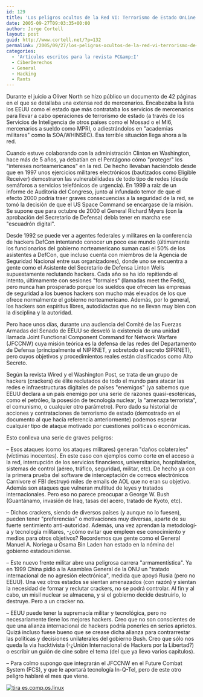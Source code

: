 ```yaml
---
id: 129
title: 'Los peligros ocultos de la Red VI: Terrorismo de Estado OnLine (PC&amp;I 33)'
date: 2005-09-27T09:03:35+00:00
author: Jorge Cortell
layout: post
guid: http://www.cortell.net/?p=132
permalink: /2005/09/27/los-peligros-ocultos-de-la-red-vi-terrorismo-de-estado-online-pci-33/
categories:
  - 'Artí­culos escritos para la revista PC&amp;I'
  - CiberDerechos
  - General
  - Hacking
  - Rants
---
```

Durante el juicio a Oliver North se hizo público un documento de 42 páginas en el que se detallaba una extensa red de mercenarios. Encabezaba la lista los EEUU como el estado que más contrataba los servicios de mercenarios para llevar a cabo operaciones de terrorismo de estado (a través de los Servicios de Inteligencia de otros paí­ses como el Mossad o el MI6, mercenarios a sueldo como MPRI, o adiestrándolos en "academias militares" como la SOA/WHINSEC). Esa terrible situación llega ahora a la red.

Cuando estuve colaborando con la administración Clinton en Washington, hace más de 5 años, ya debatí­an en el Pentágono cómo "proteger" los "intereses norteamericanos" en la red. De hecho llevaban haciéndolo desde que en 1997 unos ejercicios militares electrónicos (bautizados como Eligible Receiver) demostraron las vulnerabilidades de todo tipo de redes (desde semáforos a servicios telefónicos de urgencia). En 1999 a raiz de un informe de Auditorí­a del Congreso, junto al infundado temor de que el efecto 2000 podrí­a traer graves consecuencias a la seguridad de la red, se tomó la decisión de que el US Space Command se encargase de la misión. Se supone que para octubre de 2000 el General Richard Myers (con la aprobación del Secretario de Defensa) debí­a tener en marcha ese "escuadrón digital".

Desde 1992 se puede ver a agentes federales y militares en la conferencia de hackers DefCon intentando conocer un poco ese mundo (últimamente los funcionarios del gobierno norteamericano suman casi el 50% de los asistentes a DefCon, que incluso cuenta con miembros de la Agencia de Seguridad Nacional entre sus organizadores), donde uno se encuentra a gente como el Asistente del Secretario de Defensa Linton Wells supuestamente reclutando hackers. Cada año se ha ido repitiendo el intento, últimamente con sesiones "formales" (llamadas meet the Feds), pero nunca han prosperado porque los sueldos que ofrecen las empresas de seguridad a los buenos hackers son mucho más elevados de los que ofrece normalmente el gobierno norteamericano. Además, por lo general, los hackers son espí­ritus libres, autodidactas que no se llevan muy bien con la disciplina y la autoridad.

Pero hace unos dí­as, durante una audiencia del Comité de las Fuerzas Armadas del Senado de EEUU se desveló la existencia de una unidad llamada Joint Functional Component Command for Network Warfare (JFCCNW) cuya misión teórica es la defensa de las redes del Departamento de Defensa (principalmente el NIPRNET, y sobretodo el secreto SIPRNET), pero cuyos objetivos y procedimientos reales están clasificados como Alto Secreto.

Según la revista Wired y el Washington Post, se trata de un grupo de hackers (crackers) de élite reclutados de todo el mundo para atacar las redes e infraestructuras digitales de paí­ses "enemigos" (ya sabemos que EEUU declara a un paí­s enemigo por una serie de razones quasi-esotéricas, como el petróleo, la posesión de tecnologí­a nuclear, la "amenaza terrorista", el comunismo, o cualquier otro parámetro). Pero dado su historial de acciones y contrataciones de terrorismo de estado (demostrado en el documento al que hací­a referencia anteriormente) podemos esperar cualquier tipo de ataque motivado por cuestiones polí­ticas o económicas.

Esto conlleva una serie de graves peligros:

– Esos ataques (como los ataques militares) generan "daños colaterales" (ví­ctimas inocentes). En este caso con ejemplos como corte en el acceso a la red, interrupción de los servicios financieros, universitarios, hospitalarios, sistemas de control (aéreo, tráfico, seguridad, militar, etc). De hecho ya con la primera prueba del software de interceptación de correos electrónicos Carnivore el FBI destruyó miles de emails de AOL que no eran su objetivo. Además son ataques que vulneran multitud de leyes y tratados internacionales. Pero eso no parece preocupar a George W. Bush (Guantánamo, invasión de Iraq, tasas del acero, tratado de Kyoto, etc).
  
– Dichos crackers, siendo de diversos paí­ses (y aunque no lo fuesen), pueden tener "preferencias" o motivaciones muy diversas, aparte de su fuerte sentimiento anti-autoridad. Además, una vez aprendan la metodologí­a y tecnologí­a militares, -¿cómo evitar que empleen ese conocimiento y medios para otros objetivos? Recordemos que gente como el General Manuel A. Noriega u Osama Bin Laden han estado en la nómina del gobierno estadounidense.
  
– Este nuevo frente militar abre una peligrosa carrera "armamentí­stica". Ya en 1999 China pidió a la Asamblea General de la ONU un "tratado internacional de no agresión electrónica", medida que apoyó Rusia (pero no EEUU). Una vez otros estados se sientan amenazados (con razón) y sientan la necesidad de formar y reclutar crackers, no se podrá controlar. Al fin y al cabo, un misil nuclear se almacena, y si el gobierno decide destruirlo, lo destruye. Pero a un cracker no.
  
– EEUU puede tener la supremací­a militar y tecnológica, pero no necesariamente tiene los mejores hackers. Creo que no son conscientes de que una alianza internacional de hackers podrí­a ponerles en serios aprietos. Quizá incluso fuese bueno que se crease dicha alianza para contrarrestar las polí­ticas y decisiones unilaterales del gobierno Bush. Creo que sólo nos queda la via hacktivista (-¿Unión Internacional de Hackers por la Libertad?) o escribir un guión de cine sobre el tema (del que ya llevo varios capí­tulos).
  
– Para colmo supongo que integrarán el JFCCNW en el Future Combat System (FCS), y que le aportará tecnologí­a In-Q-Tel, pero de este otro peligro hablaré el mes que viene.

[<img src="http://tira.escomposlinux.org/ecol-222.png" alt="tira es.comp.os.linux" border="0" />](http://tira.escomposlinux.org/ecol-222.png)